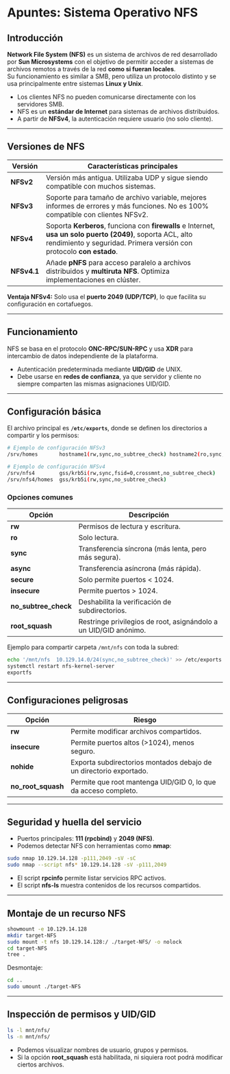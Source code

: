 # Apuntes: Sistema Operativo NFS

## Introducción
**Network File System (NFS)** es un sistema de archivos de red desarrollado por **Sun Microsystems** con el objetivo de permitir acceder a sistemas de archivos remotos a través de la red **como si fueran locales**.  
Su funcionamiento es similar a SMB, pero utiliza un protocolo distinto y se usa principalmente entre sistemas **Linux y Unix**.

- Los clientes NFS no pueden comunicarse directamente con los servidores SMB.
- NFS es un **estándar de Internet** para sistemas de archivos distribuidos.
- A partir de **NFSv4**, la autenticación requiere usuario (no solo cliente).

---

## Versiones de NFS
| Versión | Características principales |
|---------|-----------------------------|
| **NFSv2** | Versión más antigua. Utilizaba UDP y sigue siendo compatible con muchos sistemas. |
| **NFSv3** | Soporte para tamaño de archivo variable, mejores informes de errores y más funciones. No es 100% compatible con clientes NFSv2. |
| **NFSv4** | Soporta **Kerberos**, funciona con **firewalls** e Internet, **usa un solo puerto (2049)**, soporta ACL, alto rendimiento y seguridad. Primera versión con protocolo **con estado**. |
| **NFSv4.1** | Añade **pNFS** para acceso paralelo a archivos distribuidos y **multiruta NFS**. Optimiza implementaciones en clúster. |

**Ventaja NFSv4:** Solo usa el **puerto 2049 (UDP/TCP)**, lo que facilita su configuración en cortafuegos.

---

## Funcionamiento
NFS se basa en el protocolo **ONC-RPC/SUN-RPC** y usa **XDR** para intercambio de datos independiente de la plataforma.

- Autenticación predeterminada mediante **UID/GID** de UNIX.
- Debe usarse en **redes de confianza**, ya que servidor y cliente no siempre comparten las mismas asignaciones UID/GID.

---

## Configuración básica
El archivo principal es **`/etc/exports`**, donde se definen los directorios a compartir y los permisos:

```bash
# Ejemplo de configuración NFSv3
/srv/homes       hostname1(rw,sync,no_subtree_check) hostname2(ro,sync,no_subtree_check)

# Ejemplo de configuración NFSv4
/srv/nfs4        gss/krb5i(rw,sync,fsid=0,crossmnt,no_subtree_check)
/srv/nfs4/homes  gss/krb5i(rw,sync,no_subtree_check)
```

### Opciones comunes
| Opción | Descripción |
|--------|-------------|
| **rw** | Permisos de lectura y escritura. |
| **ro** | Solo lectura. |
| **sync** | Transferencia síncrona (más lenta, pero más segura). |
| **async** | Transferencia asíncrona (más rápida). |
| **secure** | Solo permite puertos < 1024. |
| **insecure** | Permite puertos > 1024. |
| **no_subtree_check** | Deshabilita la verificación de subdirectorios. |
| **root_squash** | Restringe privilegios de root, asignándolo a un UID/GID anónimo. |

Ejemplo para compartir carpeta `/mnt/nfs` con toda la subred:
```bash
echo '/mnt/nfs  10.129.14.0/24(sync,no_subtree_check)' >> /etc/exports
systemctl restart nfs-kernel-server
exportfs
```

---

## Configuraciones peligrosas
| Opción | Riesgo |
|--------|--------|
| **rw** | Permite modificar archivos compartidos. |
| **insecure** | Permite puertos altos (>1024), menos seguro. |
| **nohide** | Exporta subdirectorios montados debajo de un directorio exportado. |
| **no_root_squash** | Permite que root mantenga UID/GID 0, lo que da acceso completo. |

---

## Seguridad y huella del servicio
- Puertos principales: **111 (rpcbind)** y **2049 (NFS)**.
- Podemos detectar NFS con herramientas como **nmap**:

```bash
sudo nmap 10.129.14.128 -p111,2049 -sV -sC
sudo nmap --script nfs* 10.129.14.128 -sV -p111,2049
```

- El script **rpcinfo** permite listar servicios RPC activos.
- El script **nfs-ls** muestra contenidos de los recursos compartidos.

---

## Montaje de un recurso NFS
```bash
showmount -e 10.129.14.128
mkdir target-NFS
sudo mount -t nfs 10.129.14.128:/ ./target-NFS/ -o nolock
cd target-NFS
tree .
```

Desmontaje:
```bash
cd ..
sudo umount ./target-NFS
```

---

## Inspección de permisos y UID/GID
```bash
ls -l mnt/nfs/
ls -n mnt/nfs/
```

- Podemos visualizar nombres de usuario, grupos y permisos.
- Si la opción **root_squash** está habilitada, ni siquiera root podrá modificar ciertos archivos.
